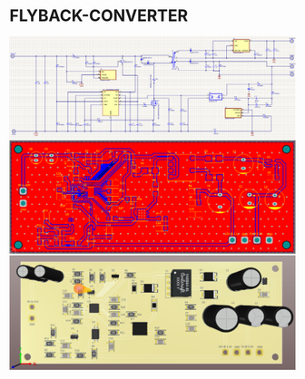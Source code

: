 # FLYBACK-CONVERTER

<img src="https://github.com/mahmutakcakoca/FLYBACK-CONVERTER/blob/main/Flyback%20Converter%20SCHEMATIC.PNG">

<img src="https://github.com/mahmutakcakoca/FLYBACK-CONVERTER/blob/main/Flyback%20Converter%20PCB.PNG">

<img src="https://github.com/mahmutakcakoca/FLYBACK-CONVERTER/blob/main/Flyback%20Converter%203D.PNG">

